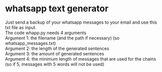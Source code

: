 # whatsapp text generator
Just send a backup of your whatsapp messages to your email and use this txt file as input.<br/>
The code whapp.py needs 4 arguments<br/>
Argument 1: the filename (and the path if necessary) (so whatsapp_messages.txt)<br/>
Argument 2: the length of the generated sentences<br/>
Argument 3: the amount of generated sentences<br/>
Argument 4: the minimum length of messages that are used for the chains (so if 5, messages with 5 words will not be used)<br/>